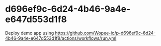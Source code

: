 # d696ef9c-6d24-4b46-9a4e-e647d553d1f8
Deploy demo app using https://github.com/Wopee-io/p-d696ef9c-6d24-4b46-9a4e-e647d553d1f8/actions/workflows/run.yml
